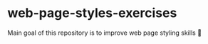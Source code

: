 # web-page-styles-exercises
Main goal of this repository is to improve web page styling skills :seedling:
